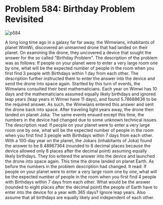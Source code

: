 # Problem 584: Birthday Problem Revisited

![p584](img/584.gif)

A long long time ago in a galaxy far far away, the Wimwians, inhabitants
of planet WimWi, discovered an unmanned drone that had landed on their
planet. On examining the drone, they uncovered a device that sought the
answer for the so called "Birthday Problem". The description of the
problem was as follows: If people on your planet were to enter a very
large room one by one, what will be the expected number of people in the
room when you first find 3 people with Birthdays within 1 day from each
other. The description further instructed them to enter the answer into
the device and send the drone into space again. Startled by this turn of
events, the Wimwians consulted their best mathematicians. Each year on
Wimwi has 10 days and the mathematicians assumed equally likely
birthdays and ignored leap years (leap years in Wimwi have 11 days), and
found 5.78688636 to be the required answer. As such, the Wimwians
entered this answer and sent the drone back into space. After traveling
light years away, the drone then landed on planet Joka. The same events
ensued except this time, the numbers in the device had changed due to
some unknown technical issues. The description read: If people on your
planet were to enter a very large room one by one, what will be the
expected number of people in the room when you first find 3 people with
Birthdays within 7 days from each other. With a 100-day year on the
planet, the Jokars (inhabitants of Joka) found the answer to be
8.48967364 (rounded to 8 decimal places because the device allowed only
8 places after the decimal point) assuming equally likely birthdays.
They too entered the answer into the device and launched the drone into
space again. This time the drone landed on planet Earth. As before the
numbers in the problem description had changed. It read: If people on
your planet were to enter a very large room one by one, what will be the
expected number of people in the room when you first find 4 people with
Birthdays within 7 days from each other. What would be the answer
(rounded to eight places after the decimal point) the people of Earth
have to enter into the device for a year with 365 days? Ignore leap
years. Also assume that all birthdays are equally likely and independent
of each other.